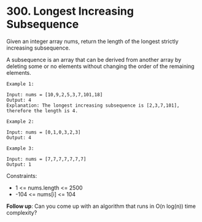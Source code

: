 # 300. Longest Increasing Subsequence

Given an integer array nums, return the length of the longest strictly increasing
subsequence.

A subsequence is an array that can be derived from another array by deleting some or no elements without changing the order of the remaining elements.

```
Example 1:

Input: nums = [10,9,2,5,3,7,101,18]
Output: 4
Explanation: The longest increasing subsequence is [2,3,7,101], therefore the length is 4.
```

```
Example 2:

Input: nums = [0,1,0,3,2,3]
Output: 4
```

```
Example 3:

Input: nums = [7,7,7,7,7,7,7]
Output: 1
```

Constraints:

- 1 <= nums.length <= 2500
- -104 <= nums[i] <= 104

**Follow up**: Can you come up with an algorithm that runs in O(n log(n)) time complexity?
